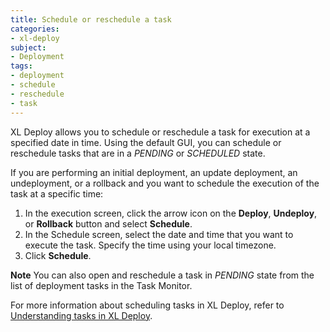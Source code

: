 ```yaml
---
title: Schedule or reschedule a task
categories:
- xl-deploy
subject:
- Deployment
tags:
- deployment
- schedule
- reschedule
- task
---
```


XL Deploy allows you to schedule or reschedule a task for execution at a specified date in time. Using the default GUI, you can schedule or reschedule tasks that are in a _PENDING_ or _SCHEDULED_ state.

If you are performing an initial deployment, an update deployment, an undeployment, or a rollback and you want to schedule the execution of the task at a specific time:

1. In the execution screen, click the arrow icon on the **Deploy**, **Undeploy**, or **Rollback** button and select **Schedule**.
1. In the Schedule screen, select the date and time that you want to execute the task. Specify the time using your local timezone.
1. Click **Schedule**.

**Note** You can also open and reschedule a task in _PENDING_ state from the list of deployment tasks in the Task Monitor.

For more information about scheduling tasks in XL Deploy, refer to [Understanding tasks in XL Deploy](/xl-deploy/concept/understanding-tasks-in-xl-deploy.html#scheduling-tasks).
